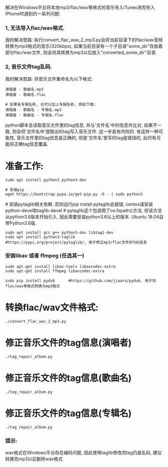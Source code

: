 
解决在Windows平台将本地mp3/flac/wav等格式的音乐导入iTunes进而导入iPhone时遇到的一系列问题:

### 1, 无法导入flac/wav格式. 

我的解决思路: 执行convert_flac_wav_2_mp3.py会将当前目录下的flac/wav音频转换为mp3格式的音乐(320kbps), 如果当前目录有一个子目录"some_dir"存放着部分flac/wav文件, 则会将其转换为mp3以后放入"converted_some_dir"目录.

### 2, 音乐文件tag乱码.

我的解决思路: 将音乐文件重命名为以下格式:
<pre><code>演唱者 - 歌曲名.mp3
演唱者 - 歌曲名.flac

# 如果有专辑名称, 也可以加上专辑名称, 例如下面:
演唱者 - 歌曲名 - 专辑名.mp3
演唱者 - 歌曲名 - 专辑名.flac
</code></pre>

python脚本会读取音乐文件里的tag信息, 并与'文件名'中的信息作比对, 如果不一致, 则会将'文件名中'提取出的tag写入音乐文件. 
这一步是有内险的. 有这样一种可能性, 音乐文件里的tag信息是正确的, 但是'文件名'里写的tag是错误的, 此时有可能将正确tag信息覆盖.

# 准备工作:

<pre><code>sudo apt install python3 python3-dev

# 安装pip
wget https://bootstrap.pypa.io/get-pip.py -O - | sudo python3
</code></pre>


\# 安装pytaglib相关依赖. 否则运行pip install pytaglib会报错, centos请安装python-devel和taglib-devel
\# pytaglib这个包调用了os.fspath()方法, 但该方法从python3.6版本开始引入. 因此需要安装python3.6以上的版本. Ubuntu 18.04自带Python3.6版.
<pre><code>sudo apt install gcc g++ python3-dev libtag1-dev
sudo apt install python3-taglib    #https://pypi.org/project/pytaglib/, 用于修正mp3/flac文件的TAG信息
</code></pre>

### 安装libav 或者 ffmpeg (任选其一)
<pre><code>sudo apt-get install libav-tools libavcodec-extra
sudo apt-get install ffmpeg libavcodec-extra

sudo pip install pydub      #https://github.com/jiaaro/pydub, 用于将flac/wav等格式转换为mp3格式
</code></pre>

# 转换flac/wav文件格式:

<pre><code>./convert_flac_wav_2_mp3.py
</code></pre>

# 修正音乐文件的tag信息(演唱者)

<pre><code>./tag_repair_album.py
</code></pre>

# 修正音乐文件的tag信息(歌曲名)

<pre><code>./tag_repair_album.py
</code></pre>

# 修正音乐文件的tag信息(专辑名)

<pre><code>./tag_repair_album.py
</code></pre>

### 提示:
wav格式在Windows平台存在编码问题, 因此使用taglib修改完tag仍是乱码, 建议转换完mp3以后删除wav格式






